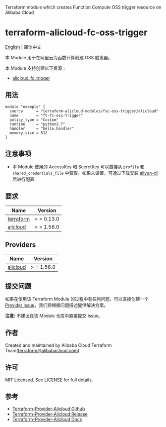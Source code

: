 Terraform module which creates Function Compute OSS trigger resource on Alibaba Cloud

terraform-alicloud-fc-oss-trigger
=====================================================================

[English](README.md) | 简体中文

本 Module 用于在阿里云为函数计算创建 OSS 触发器。

本 Module 支持创建以下资源：

* [alicloud_fc_trigger](https://registry.terraform.io/providers/aliyun/alicloud/latest/docs/resources/fc_trigger)

## 用法

```hcl
module "example" {
  source      = "terraform-alicloud-modules/fsc-oss-trigger/alicloud"
  name        = "ft-fc-oss-trigger"
  policy_type = "Custom"
  runtime     = "python2.7"
  handler     = "hello.handler"
  memory_size = 512
}
```

## 注意事项

* 本 Module 使用的 AccessKey 和 SecretKey 可以直接从 `profile` 和 `shared_credentials_file`
  中获取。如果未设置，可通过下载安装 [aliyun-cli](https://github.com/aliyun/aliyun-cli#installation) 后进行配置.

## 要求

| Name | Version |
|------|---------|
| <a name="requirement_terraform"></a> [terraform](#requirement\_terraform) | > = 0.13.0 |
| <a name="requirement_alicloud"></a> [alicloud](#requirement\_alicloud) | > = 1.56.0 |

## Providers

| Name | Version |
|------|---------|
| <a name="provider_alicloud"></a> [alicloud](#provider\_alicloud) | > = 1.56.0 |

## 提交问题

如果在使用该 Terraform Module
的过程中有任何问题，可以直接创建一个 [Provider Issue](https://github.com/aliyun/terraform-provider-alicloud/issues/new)，我们将根据问题描述提供解决方案。

**注意:** 不建议在该 Module 仓库中直接提交 Issue。

## 作者

Created and maintained by Alibaba Cloud Terraform Team(terraform@alibabacloud.com).

## 许可

MIT Licensed. See LICENSE for full details.

## 参考

* [Terraform-Provider-Alicloud Github](https://github.com/aliyun/terraform-provider-alicloud)
* [Terraform-Provider-Alicloud Release](https://releases.hashicorp.com/terraform-provider-alicloud/)
* [Terraform-Provider-Alicloud Docs](https://registry.terraform.io/providers/aliyun/alicloud/latest/docs)
